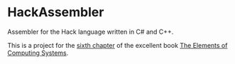 # HackAssembler
Assembler for the Hack language written in C# and C++.

This is a project for the [sixth chapter](http://www.nand2tetris.org/06.php) of the excellent book [The Elements of Computing Systems](http://www.goodreads.com/book/show/910789.The_Elements_of_Computing_Systems).
